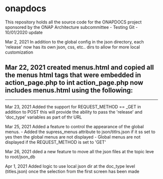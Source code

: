 # onapdocs
This repository holds all the source code for the ONAPDOCS project sponsored by the ONAP Architecture subcommittee
	- Testing Git - 10/01/2020 update

Mar 2, 2021
In addition to the global config in the json directory, each 'release' now has its own json, css, etc..
dirs to allow for more local customization

Mar 22, 2021
created menus.html and copied all the menus html tags that were embedded in action_page.php to int
	action_page.php now includes menus.html using the following:
----
<?php
	require_once "php/onapdocs_functions.php";

	$supress_menus = get_supress_menus_option();

	if ($_SERVER['REQUEST_METHOD'] == 'POST' and $supress_menus == 'no' )
	{
        /*
         * menu.html file contains the menu options. display the menus only  
         * when the user uses the main menu to access the subsequent pages
         */

		include('menus.html');
	}
?>
----

Mar 23, 2021
Added the support for REQUEST_METHOD == _GET in addition to POST
	this will provide the ability to pass the 'release' and 'doc_type' variables as part of thr URL

Mar 25, 2021
Added a feature to control the appearance of the global menus.
	- Added the supress_menus attribute to json/titlrs.json
		if it ss set to yes then the global menus are not displayed
	- Global menus are not displayed if the REQUEST_METHOD is set to 'GET'

Mar 26, 2021
	dded a new feature to move all the json files at the topic leve to root/json_db

Apr 1, 2021
	Added logic to use local json dir at the doc_type level (titles.json) once the selection from 
	the first screen has been made
